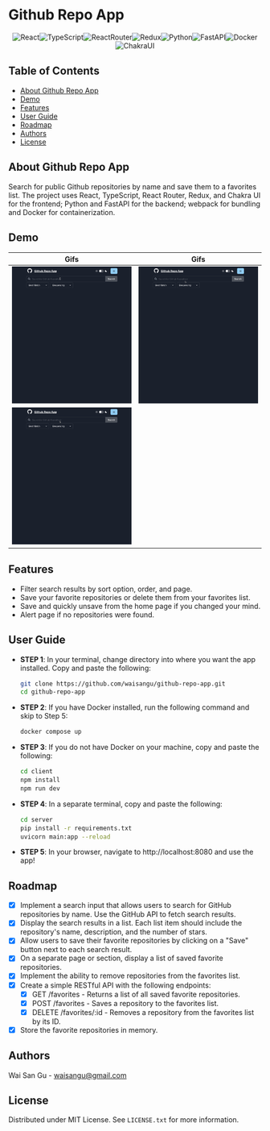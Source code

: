 # Github Repo App

<div align="center" width="100%">
            
![React][React]![TypeScript][TypeScript]![ReactRouter][ReactRouter]![Redux][Redux]![Python][Python]![FastAPI][FastAPI]![Docker][Docker]![ChakraUI][ChakraUI]

</div>

## Table of Contents
- [About Github Repo App](#about-kafka-trace)
- [Demo](#demo)
- [Features](#features)
- [User Guide](#user-guide)
- [Roadmap](#roadmap)
- [Authors](#authors)
- [License](#license)

## About Github Repo App
Search for public Github repositories by name and save them to a favorites list. The project uses React, TypeScript, React Router, Redux, and Chakra UI for the frontend; Python and FastAPI for the backend; webpack for bundling and Docker for containerization. 

## Demo
| Gifs                                              | Gifs                                           |
| ------------------------------------------------- | ------------------------------------------------ |
| ![demo-vid-1](/client/src/assets/demo-vid-1.gif)  | ![demo-vid-2](/client/src/assets/demo-vid-2.gif) |
| ![demo-vid-3](/client/src/assets/demo-vid-3.gif)  |

## Features
- Filter search results by sort option, order, and page.
- Save your favorite repositories or delete them from your favorites list.
- Save and quickly unsave from the home page if you changed your mind.
- Alert page if no repositories were found.

## User Guide
- **STEP 1**: In your terminal, change directory into where you want the app installed. Copy and paste the following:
    ```bash
    git clone https://github.com/waisangu/github-repo-app.git
    cd github-repo-app
    ```
- **STEP 2**: If you have Docker installed, run the following command and skip to Step 5:
    ```bash
    docker compose up
    ```
- **STEP 3**: If you do not have Docker on your machine, copy and paste the following:
    ```bash
    cd client
    npm install
    npm run dev
    ```
- **STEP 4**: In a separate terminal, copy and paste the following:
    ```bash
    cd server
    pip install -r requirements.txt
    uvicorn main:app --reload
    ```
- **STEP 5**: In your browser, navigate to http://localhost:8080 and use the app!

## Roadmap
- [x] Implement a search input that allows users to search for GitHub repositories by name. Use the GitHub API to fetch search results.
- [x] Display the search results in a list. Each list item should include the repository's name, description, and the number of stars.
- [x] Allow users to save their favorite repositories by clicking on a "Save" button next to each search result.
- [x] On a separate page or section, display a list of saved favorite repositories.
- [x] Implement the ability to remove repositories from the favorites list.
- [x] Create a simple RESTful API with the following endpoints:
    - [x] GET /favorites - Returns a list of all saved favorite repositories.
    - [x] POST /favorites - Saves a repository to the favorites list.
    - [x] DELETE /favorites/:id - Removes a repository from the favorites list by its ID.
- [x] Store the favorite repositories in memory.

## Authors
Wai San Gu - waisangu@gmail.com

## License
Distributed under MIT License. See `LICENSE.txt` for more information.

[React]: https://img.shields.io/badge/React-20232A?style=for-the-badge&logo=react&logoColor=61DAFB
[TypeScript]: https://img.shields.io/badge/TypeScript-007ACC?style=for-the-badge&logo=typescript&logoColor=white
[Docker]: https://img.shields.io/badge/docker-%230db7ed.svg?style=for-the-badge&logo=docker&logoColor=white
[Python]: https://img.shields.io/badge/Python-3776AB?style=for-the-badge&logo=python&logoColor=white
[ReactRouter]: https://img.shields.io/badge/React_Router-CA4245?style=for-the-badge&logo=react-router&logoColor=white
[Redux]: https://img.shields.io/badge/Redux-593D88?style=for-the-badge&logo=redux&logoColor=white
[ChakraUI]: https://shields.io/badge/chakra--ui-black?logo=chakraui&style=for-the-badge
[FastAPI]: https://img.shields.io/badge/FastAPI-005571?style=for-the-badge&logo=fastapi





